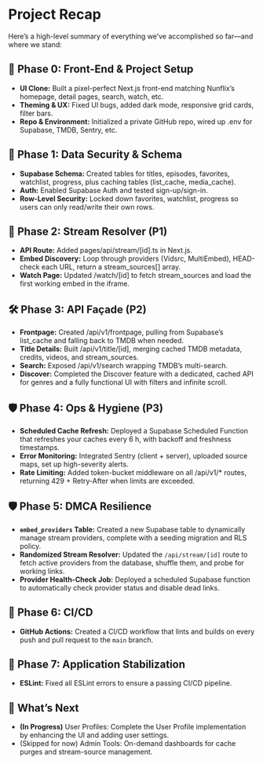 # Project Recap

Here’s a high-level summary of everything we’ve accomplished so far—and where we stand:

## 🚀 Phase 0: Front-End & Project Setup
- **UI Clone:** Built a pixel-perfect Next.js front-end matching Nunflix’s homepage, detail pages, search, watch, etc.
- **Theming & UX:** Fixed UI bugs, added dark mode, responsive grid cards, filter bars.
- **Repo & Environment:** Initialized a private GitHub repo, wired up .env for Supabase, TMDB, Sentry, etc.

## 🔐 Phase 1: Data Security & Schema
- **Supabase Schema:** Created tables for titles, episodes, favorites, watchlist, progress, plus caching tables (list_cache, media_cache).
- **Auth:** Enabled Supabase Auth and tested sign-up/sign-in.
- **Row-Level Security:** Locked down favorites, watchlist, progress so users can only read/write their own rows.

## 🎥 Phase 2: Stream Resolver (P1)
- **API Route:** Added pages/api/stream/[id].ts in Next.js.
- **Embed Discovery:** Loop through providers (Vidsrc, MultiEmbed), HEAD-check each URL, return a stream_sources[] array.
- **Watch Page:** Updated /watch/[id] to fetch stream_sources and load the first working embed in the iframe.

## 🛠 Phase 3: API Façade (P2)
- **Frontpage:** Created /api/v1/frontpage, pulling from Supabase’s list_cache and falling back to TMDB when needed.
- **Title Details:** Built /api/v1/title/[id], merging cached TMDB metadata, credits, videos, and stream_sources.
- **Search:** Exposed /api/v1/search wrapping TMDB’s multi-search.
- **Discover:** Completed the Discover feature with a dedicated, cached API for genres and a fully functional UI with filters and infinite scroll.

## 🛡 Phase 4: Ops & Hygiene (P3)
- **Scheduled Cache Refresh:** Deployed a Supabase Scheduled Function that refreshes your caches every 6 h, with backoff and freshness timestamps.
- **Error Monitoring:** Integrated Sentry (client + server), uploaded source maps, set up high-severity alerts.
- **Rate Limiting:** Added token-bucket middleware on all /api/v1/* routes, returning 429 + Retry-After when limits are exceeded.

## 🛡️ Phase 5: DMCA Resilience
- **`embed_providers` Table:** Created a new Supabase table to dynamically manage stream providers, complete with a seeding migration and RLS policy.
- **Randomized Stream Resolver:** Updated the `/api/stream/[id]` route to fetch active providers from the database, shuffle them, and probe for working links.
- **Provider Health-Check Job:** Deployed a scheduled Supabase function to automatically check provider status and disable dead links.

## 🚀 Phase 6: CI/CD
- **GitHub Actions:** Created a CI/CD workflow that lints and builds on every push and pull request to the `main` branch.

## 🚀 Phase 7: Application Stabilization
- **ESLint:** Fixed all ESLint errors to ensure a passing CI/CD pipeline.

## 🎯 What’s Next
- **(In Progress)** User Profiles: Complete the User Profile implementation by enhancing the UI and adding user settings.
- (Skipped for now) Admin Tools: On-demand dashboards for cache purges and stream-source management.
